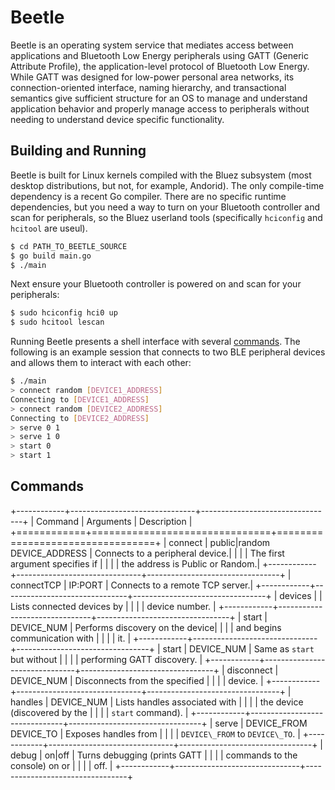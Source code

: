 # Beetle

Beetle is an operating system service that mediates access between applications
and Bluetooth Low Energy peripherals using GATT (Generic Attribute Profile),
the application-level protocol of Bluetooth Low Energy. While GATT was designed
for low-power personal area networks, its connection-oriented interface, naming
hierarchy, and transactional semantics give sufficient structure for an OS to
manage and understand application behavior and properly manage access to
peripherals without needing to understand device specific functionality.

## Building and Running

Beetle is built for Linux kernels compiled with the Bluez subsystem (most
desktop distributions, but not, for example, Andorid). The only compile-time
dependency is a recent Go compiler. There are no specific runtime dependencies,
but you need a way to turn on your Bluetooth controller and scan for
peripherals, so the Bluez userland tools (specifically `hciconfig` and
`hcitool` are useul).

```bash
$ cd PATH_TO_BEETLE_SOURCE
$ go build main.go
$ ./main
```

Next ensure your Bluetooth controller is powered on and scan for your peripherals:

```bash
$ sudo hciconfig hci0 up
$ sudo hcitool lescan
```

Running Beetle presents a shell interface with several [commands](#commands).
The following is an example session that connects to two BLE peripheral devices
and allows them to interact with each other:

```bash
$ ./main
> connect random [DEVICE1_ADDRESS]
Connecting to [DEVICE1_ADDRESS]
> connect random [DEVICE2_ADDRESS]
Connecting to [DEVICE2_ADDRESS]
> serve 0 1
> serve 1 0
> start 0
> start 1
```

## Commands

+------------+-------------------------------+---------------------------------+
| Command    | Arguments                     | Description                     |
+============+===============================+=================================+
| connect    | public|random DEVICE\_ADDRESS | Connects to a peripheral device.|
|            |                               | The first argument specifies if |
|            |                               | the address is Public or Random.|
+------------+-------------------------------+---------------------------------+
| connectTCP | IP:PORT                       | Connects to a remote TCP server.|
+------------+-------------------------------+---------------------------------+
| devices    |                               | Lists connected devices by      |
|            |                               | device number.                  |
+------------+-------------------------------+---------------------------------+
| start      | DEVICE\_NUM                   | Performs discovery on the device|
|            |                               | and begins communication with   |
|            |                               | it.                             |
+------------+-------------------------------+---------------------------------+
| start      | DEVICE\_NUM                   | Same as `start` but without     |
|            |                               | performing GATT discovery.      |
+------------+-------------------------------+---------------------------------+
| disconnect | DEVICE\_NUM                   | Disconnects from the specified  |
|            |                               | device.                         |
+------------+-------------------------------+---------------------------------+
| handles    | DEVICE\_NUM                   | Lists handles associated with   |
|            |                               | the device (discovered by the   |
|            |                               | `start` command).               |
+------------+-------------------------------+---------------------------------+
| serve      | DEVICE\_FROM DEVICE\_TO       | Exposes handles from            |
|            |                               | `DEVICE\_FROM` to `DEVICE\_TO`. |
+------------+-------------------------------+---------------------------------+
| debug      | on|off                        | Turns debugging (prints GATT    |
|            |                               | commands to the console) on or  |
|            |                               | off.                            |
+------------+-------------------------------+---------------------------------+

